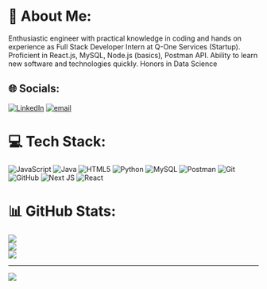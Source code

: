 # 💫 About Me:
Enthusiastic engineer with practical knowledge in coding and hands on experience as Full Stack Developer Intern at Q-One Services (Startup). Proficient in React.js, MySQL, Node.js (basics), Postman API. Ability to learn new software and technologies quickly. Honors in Data Science


## 🌐 Socials:
[![LinkedIn](https://img.shields.io/badge/LinkedIn-%230077B5.svg?logo=linkedin&logoColor=white)](https://linkedin.com/in/https://www.linkedin.com/in/shwetan-londhe-474a26259/) [![email](https://img.shields.io/badge/Email-D14836?logo=gmail&logoColor=white)](mailto:shwetan.college@gmail.com) 

# 💻 Tech Stack:
![JavaScript](https://img.shields.io/badge/javascript-%23323330.svg?style=for-the-badge&logo=javascript&logoColor=%23F7DF1E) ![Java](https://img.shields.io/badge/java-%23ED8B00.svg?style=for-the-badge&logo=openjdk&logoColor=white) ![HTML5](https://img.shields.io/badge/html5-%23E34F26.svg?style=for-the-badge&logo=html5&logoColor=white) ![Python](https://img.shields.io/badge/python-3670A0?style=for-the-badge&logo=python&logoColor=ffdd54) ![MySQL](https://img.shields.io/badge/mysql-4479A1.svg?style=for-the-badge&logo=mysql&logoColor=white) ![Postman](https://img.shields.io/badge/Postman-FF6C37?style=for-the-badge&logo=postman&logoColor=white) ![Git](https://img.shields.io/badge/git-%23F05033.svg?style=for-the-badge&logo=git&logoColor=white) ![GitHub](https://img.shields.io/badge/github-%23121011.svg?style=for-the-badge&logo=github&logoColor=white) ![Next JS](https://img.shields.io/badge/Next-black?style=for-the-badge&logo=next.js&logoColor=white) ![React](https://img.shields.io/badge/react-%2320232a.svg?style=for-the-badge&logo=react&logoColor=%2361DAFB)
# 📊 GitHub Stats:
![](https://github-readme-stats.vercel.app/api?username=Shwetanlondhe24&theme=dark&hide_border=false&include_all_commits=false&count_private=false)<br/>
![](https://github-readme-streak-stats.herokuapp.com/?user=Shwetanlondhe24&theme=dark&hide_border=false)<br/>
![](https://github-readme-stats.vercel.app/api/top-langs/?username=Shwetanlondhe24&theme=dark&hide_border=false&include_all_commits=false&count_private=false&layout=compact)

---
[![](https://visitcount.itsvg.in/api?id=Shwetanlondhe24&icon=0&color=0)](https://visitcount.itsvg.in)

<!-- Proudly created with GPRM ( https://gprm.itsvg.in ) -->
